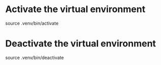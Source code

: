 # Activate the virtual environment
source .venv/bin/activate

# Deactivate the virtual environment
source .venv/bin/deactivate
